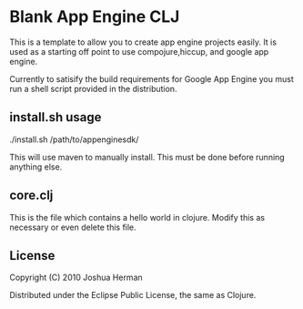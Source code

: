 Blank App Engine CLJ
=============
This is a template to allow you to create app engine projects easily. It is used as a starting off point to use compojure,hiccup, and google app engine.

Currently to satisify the build requirements for Google App Engine you must run a shell script provided in the distribution.

install.sh usage
-------
./install.sh /path/to/appenginesdk/

This will use maven to manually install. This must be done before running anything else. 

core.clj
-------
This is the file which contains a hello world in clojure. Modify this as necessary or even delete this file.

## License

Copyright (C) 2010 Joshua Herman

Distributed under the Eclipse Public License, the same as Clojure.